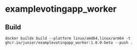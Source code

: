 # examplevotingapp_worker

## Build

`docker buildx build --platform linux/amd64,linux/arm64 -t ghcr.io/junior/examplevotingapp_worker:1.0.0-beta --push .`
